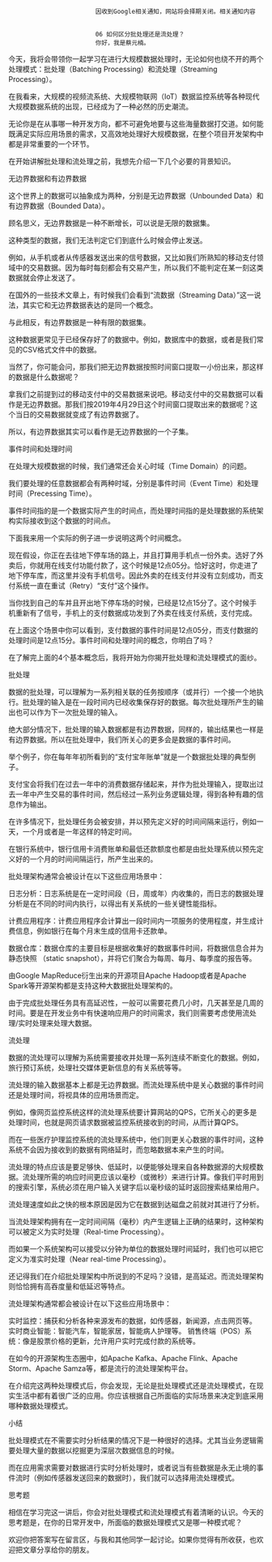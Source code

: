 
                            
                            因收到Google相关通知，网站将会择期关闭。相关通知内容
                            
                            
                            06 如何区分批处理还是流处理？
                            你好，我是蔡元楠。

今天，我将会带领你一起学习在进行大规模数据处理时，无论如何也绕不开的两个处理模式：批处理（Batching Processing）和流处理（Streaming Processing）。

在我看来，大规模的视频流系统、大规模物联网（IoT）数据监控系统等各种现代大规模数据系统的出现，已经成为了一种必然的历史潮流。

无论你是在从事哪一种开发方向，都不可避免地要与这些海量数据打交道。如何能既满足实际应用场景的需求，又高效地处理好大规模数据，在整个项目开发架构中都是非常重要的一个环节。

在开始讲解批处理和流处理之前，我想先介绍一下几个必要的背景知识。

无边界数据和有边界数据

这个世界上的数据可以抽象成为两种，分别是无边界数据（Unbounded Data）和有边界数据（Bounded Data）。

顾名思义，无边界数据是一种不断增长，可以说是无限的数据集。

这种类型的数据，我们无法判定它们到底什么时候会停止发送。

例如，从手机或者从传感器发送出来的信号数据，又比如我们所熟知的移动支付领域中的交易数据。因为每时每刻都会有交易产生，所以我们不能判定在某一刻这类数据就会停止发送了。



在国外的一些技术文章上，有时候我们会看到“流数据（Streaming Data）”这一说法，其实它和无边界数据表达的是同一个概念。

与此相反，有边界数据是一种有限的数据集。

这种数据更常见于已经保存好了的数据中。例如，数据库中的数据，或者是我们常见的CSV格式文件中的数据。

当然了，你可能会问，那我们把无边界数据按照时间窗口提取一小份出来，那这样的数据是什么数据呢？

拿我们之前提到过的移动支付中的交易数据来说吧。移动支付中的交易数据可以看作是无边界数据。那我们按2019年4月29日这个时间窗口提取出来的数据呢？这个当日的交易数据就变成了有边界数据了。

所以，有边界数据其实可以看作是无边界数据的一个子集。

事件时间和处理时间

在处理大规模数据的时候，我们通常还会关心时域（Time Domain）的问题。

我们要处理的任意数据都会有两种时域，分别是事件时间（Event Time）和处理时间（Precessing Time）。

事件时间指的是一个数据实际产生的时间点，而处理时间指的是处理数据的系统架构实际接收到这个数据的时间点。

下面我来用一个实际的例子进一步说明这两个时间概念。

现在假设，你正在去往地下停车场的路上，并且打算用手机点一份外卖。选好了外卖后，你就用在线支付功能付款了，这个时候是12点05分。恰好这时，你走进了地下停车库，而这里并没有手机信号。因此外卖的在线支付并没有立刻成功，而支付系统一直在重试（Retry）“支付”这个操作。

当你找到自己的车并且开出地下停车场的时候，已经是12点15分了。这个时候手机重新有了信号，手机上的支付数据成功发到了外卖在线支付系统，支付完成。

在上面这个场景中你可以看到，支付数据的事件时间是12点05分，而支付数据的处理时间是12点15分。事件时间和处理时间的概念，你明白了吗？

在了解完上面的4个基本概念后，我将开始为你揭开批处理和流处理模式的面纱。

批处理

数据的批处理，可以理解为一系列相关联的任务按顺序（或并行）一个接一个地执行。批处理的输入是在一段时间内已经收集保存好的数据。每次批处理所产生的输出也可以作为下一次批处理的输入。

绝大部分情况下，批处理的输入数据都是有边界数据，同样的，输出结果也一样是有边界数据。所以在批处理中，我们所关心的更多会是数据的事件时间。

举个例子，你在每年年初所看到的“支付宝年账单”就是一个数据批处理的典型例子。



支付宝会将我们在过去一年中的消费数据存储起来，并作为批处理输入，提取出过去一年中产生交易的事件时间，然后经过一系列业务逻辑处理，得到各种有趣的信息作为输出。

在许多情况下，批处理任务会被安排，并以预先定义好的时间间隔来运行，例如一天，一个月或者是一年这样的特定时间。

在银行系统中，银行信用卡消费账单和最低还款额度也都是由批处理系统以预先定义好的一个月的时间间隔运行，所产生出来的。

批处理架构通常会被设计在以下这些应用场景中：


日志分析：日志系统是在一定时间段（日，周或年）内收集的，而日志的数据处理分析是在不同的时间内执行，以得出有关系统的一些关键性能指标。

计费应用程序：计费应用程序会计算出一段时间内一项服务的使用程度，并生成计费信息，例如银行在每个月末生成的信用卡还款单。

数据仓库：数据仓库的主要目标是根据收集好的数据事件时间，将数据信息合并为静态快照 （static snapshot），并将它们聚合为每周、每月、每季度的报告等。


由Google MapReduce衍生出来的开源项目Apache Hadoop或者是Apache Spark等开源架构都是支持这种大数据批处理架构的。

由于完成批处理任务具有高延迟性，一般可以需要花费几小时，几天甚至是几周的时间。要是在开发业务中有快速响应用户的时间需求，我们则需要考虑使用流处理/实时处理来处理大数据。

流处理

数据的流处理可以理解为系统需要接收并处理一系列连续不断变化的数据。例如，旅行预订系统，处理社交媒体更新信息的有关系统等等。

流处理的输入数据基本上都是无边界数据。而流处理系统中是关心数据的事件时间还是处理时间，将视具体的应用场景而定。

例如，像网页监控系统这样的流处理系统要计算网站的QPS，它所关心的更多是处理时间，也就是网页请求数据被监控系统接收到的时间，从而计算QPS。

而在一些医疗护理监控系统的流处理系统中，他们则更关心数据的事件时间，这种系统不会因为接收到的数据有网络延时，而忽略数据本来产生的时间。

流处理的特点应该是要足够快、低延时，以便能够处理来自各种数据源的大规模数据。流处理所需的响应时间更应该以毫秒（或微秒）来进行计算。像我们平时用到的搜索引擎，系统必须在用户输入关键字后以毫秒级的延时返回搜索结果给用户。

流处理速度如此之快的根本原因是因为它在数据到达磁盘之前就对其进行了分析。

当流处理架构拥有在一定时间间隔（毫秒）内产生逻辑上正确的结果时，这种架构可以被定义为实时处理（Real-time Processing）。

而如果一个系统架构可以接受以分钟为单位的数据处理时间延时，我们也可以把它定义为准实时处理（Near real-time Processing）。

还记得我们在介绍批处理架构中所说到的不足吗？没错，是高延迟。而流处理架构则恰恰拥有高吞度量和低延迟等特点。

流处理架构通常都会被设计在以下这些应用场景中：


实时监控：捕获和分析各种来源发布的数据，如传感器，新闻源，点击网页等。
实时商业智能：智能汽车，智能家居，智能病人护理等。
销售终端（POS）系统：像是股票价格的更新，允许用户实时完成付款的系统等。


在如今的开源架构生态圈中，如Apache Kafka、Apache Flink、Apache Storm、Apache Samza等，都是流行的流处理架构平台。

在介绍完这两种处理模式后，你会发现，无论是批处理模式还是流处理模式，在现实生活中都有着很广泛的应用。你应该根据自己所面临的实际场景来决定到底采用哪种数据处理模式。

小结

批处理模式在不需要实时分析结果的情况下是一种很好的选择。尤其当业务逻辑需要处理大量的数据以挖掘更为深层次数据信息的时候。

而在应用需求需要对数据进行实时分析处理时，或者说当有些数据是永无止境的事件流时（例如传感器发送回来的数据时），我们就可以选择用流处理模式。

思考题

相信在学习完这一讲后，你会对批处理模式和流处理模式有着清晰的认识。今天的思考题是，在你的日常开发中，所面临的数据处理模式又是哪一种模式呢？

欢迎你把答案写在留言区，与我和其他同学一起讨论。如果你觉得有所收获，也欢迎把文章分享给你的朋友。

                        
                        
                            